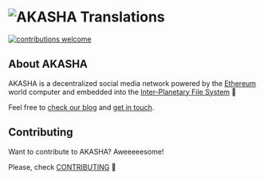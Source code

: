 # ![AKASHA](https://raw.githubusercontent.com/AkashaProject/PM/master/design/akasha-30x28.png) Translations

[![contributions welcome](https://img.shields.io/badge/contributions-welcome-brightgreen.svg?style=flat)](https://github.com/AkashaProject/dapp/issues)   

## About AKASHA

AKASHA is a decentralized social media network powered by the [Ethereum](https://www.ethereum.org/) world computer and embedded into the [Inter-Planetary File System](https://ipfs.io/) :rocket:

Feel free to [check our blog](https://blog.akasha.world/) and [get in touch](https://akasha.world/#contact).  

## Contributing

Want to contribute to AKASHA? Aweeeeesome!

Please, check [CONTRIBUTING](https://github.com/AkashaProject/PM/blob/master/CONTRIBUTING.md) :metal: